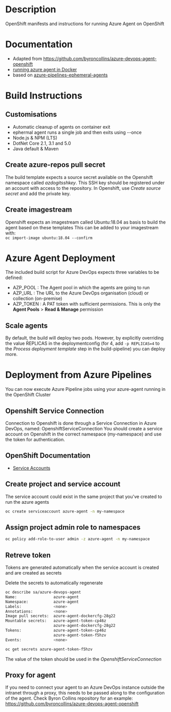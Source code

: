 # Description

OpenShift manifests and instructions for running Azure Agent on OpenShift

# Documentation
- Adapted from https://github.com/byroncollins/azure-devops-agent-openshift
- [running azure agent in Docker](https://docs.microsoft.com/en-us/azure/devops/pipelines/agents/docker?view=azure-devops#linux)
- based on [azure-pipelines-ephemeral-agents](https://github.com/microsoft/azure-pipelines-ephemeral-agents)

# Build Instructions

## Customisations

- Automatic cleanup of agents on container exit
- ephermal agent runs a single job and then exits using --once
- Node.js & NPM (LTS)
- DotNet Core 2.1, 3.1 and 5.0
- Java default & Maven

## Create azure-repos pull secret

The build template expects a source secret available on the Openshift namespace called *azdogitsshkey*. This SSH key should be registered under an account with access to the repository. In Openshift, use *Create source secret* and add the private key.

## Create imagestream

Openshift expects an imagestream called Ubuntu:18.04 as basis to build the agent based on these templates
This can be added to your imagestream with:  
```oc import-image ubuntu:18.04 --confirm```

# Azure Agent Deployment

The included build script for Azure DevOps expects three variables to be defined:
* AZP_POOL : The Agent pool in which the agents are going to run
* AZP_URL : The URL to the Azure DevOps organisation (cloud) or collection (on-premise)
* AZP_TOKEN : A PAT token with sufficient permissions. This is only the **Agent Pools** > **Read & Manage** permission

## Scale agents

By default, the build will deploy two pods. However, by explicitly overriding the value REPLICAS in the deploymentconfig (for 4, add ```-p REPLICAS=4``` to the *Process deployment template* step in the build-pipeline) you can deploy more.

# Deployment from Azure Pipelines

You can now execute Azure Pipeline jobs using your azure-agent running in the OpenShift Cluster

## Openshift Service Connection

Connection to Openshift is done through a Service Connection in Azure DevOps, named: OpenshiftServiceConnection
You should create a service account on Openshift in the correct namespace (my-namespace) and use the token for authentication.

## OpenShift Documentation

 - [Service Accounts](https://docs.openshift.com/container-platform/4.7/authentication/understanding-and-creating-service-accounts.html)

## Create project and service account

The service account could exist in the same project that you've created to run the azure agents

```bash
oc create serviceaccount azure-agent -n my-namespace
```

## Assign project admin role to namespaces

```bash
oc policy add-role-to-user admin -z azure-agent -n my-namespace
```

## Retreve token

Tokens are generated automatically when the service account is created and are created as secrets   

Delete the secrets to automatically regenerate

```bash
oc describe sa/azure-devops-agent
Name:                azure-agent
Namespace:           azure-agent
Labels:              <none>
Annotations:         <none>
Image pull secrets:  azure-agent-dockercfg-28g22
Mountable secrets:   azure-agent-token-cp46z
                     azure-agent-dockercfg-28g22
Tokens:              azure-agent-token-cp46z
                     azure-agent-token-f5hzv
Events:              <none>
```

```bash 
oc get secrets azure-agent-token-f5hzv
```

The value of the token should be used in the *OpenshiftServiceConnection*

## Proxy for agent
If you need to connect your agent to an Azure DevOps instance outside the intranet through a proxy, this needs to be passed along to the configuration of the agent. Check Byron Collins repository for an example: https://github.com/byroncollins/azure-devops-agent-openshift
